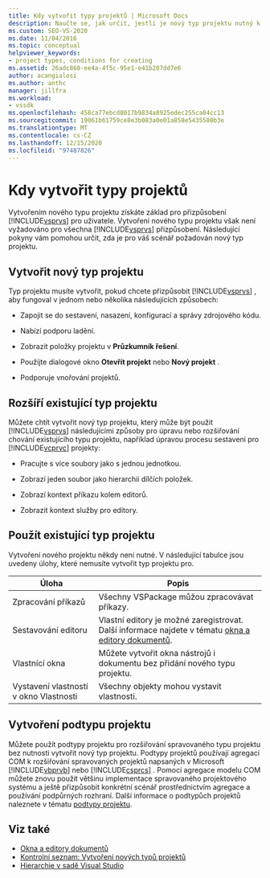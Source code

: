 ```yaml
---
title: Kdy vytvořit typy projektů | Microsoft Docs
description: Naučte se, jak určit, jestli je nový typ projektu nutný k přizpůsobení sady Visual Studio pro vaše uživatele.
ms.custom: SEO-VS-2020
ms.date: 11/04/2016
ms.topic: conceptual
helpviewer_keywords:
- project types, conditions for creating
ms.assetid: 26adc860-ee4a-4f5c-95e1-e41b207dd7e6
author: acangialosi
ms.author: anthc
manager: jillfra
ms.workload:
- vssdk
ms.openlocfilehash: 458ca77ebcd8017b9834a8925edec255ca04cc13
ms.sourcegitcommit: 19061b61759ce8e3b083a0e01a858e5435580b3e
ms.translationtype: MT
ms.contentlocale: cs-CZ
ms.lasthandoff: 12/15/2020
ms.locfileid: "97487826"
---
```

# <a name="when-to-create-project-types"></a>Kdy vytvořit typy projektů
Vytvořením nového typu projektu získáte základ pro přizpůsobení [!INCLUDE[vsprvs](../../code-quality/includes/vsprvs_md.md)] pro uživatele. Vytvoření nového typu projektu však není vyžadováno pro všechna [!INCLUDE[vsprvs](../../code-quality/includes/vsprvs_md.md)] přizpůsobení. Následující pokyny vám pomohou určit, zda je pro váš scénář požadován nový typ projektu.

## <a name="create-a-new-project-type"></a>Vytvořit nový typ projektu
 Typ projektu musíte vytvořit, pokud chcete přizpůsobit [!INCLUDE[vsprvs](../../code-quality/includes/vsprvs_md.md)] , aby fungoval v jednom nebo několika následujících způsobech:

- Zapojit se do sestavení, nasazení, konfigurací a správy zdrojového kódu.

- Nabízí podporu ladění.

- Zobrazit položky projektu v **Průzkumník řešení**.

- Použijte dialogové okno **Otevřít projekt** nebo **Nový projekt** .

- Podporuje vnořování projektů.

## <a name="extend-an-existing-project-type"></a>Rozšíří existující typ projektu
 Můžete chtít vytvořit nový typ projektu, který může být použit [!INCLUDE[vsprvs](../../code-quality/includes/vsprvs_md.md)] následujícími způsoby pro úpravu nebo rozšiřování chování existujícího typu projektu, například úpravou procesu sestavení pro [!INCLUDE[vcprvc](../../code-quality/includes/vcprvc_md.md)] projekty:

- Pracujte s více soubory jako s jednou jednotkou.

- Zobrazí jeden soubor jako hierarchii dílčích položek.

- Zobrazí kontext příkazu kolem editorů.

- Zobrazit kontext služby pro editory.

## <a name="use-an-existing-project-type"></a>Použít existující typ projektu
 Vytvoření nového projektu někdy není nutné. V následující tabulce jsou uvedeny úlohy, které nemusíte vytvořit typ projektu pro.

|Úloha|Popis|
|----------|-----------------|
|Zpracování příkazů|Všechny VSPackage můžou zpracovávat příkazy.|
|Sestavování editoru|Vlastní editory je možné zaregistrovat. Další informace najdete v tématu [okna a editory dokumentů](/previous-versions/bb165691(v=vs.100)).|
|Vlastnící okna|Můžete vytvořit okna nástrojů i dokumentu bez přidání nového typu projektu.|
|Vystavení vlastností v okno Vlastnosti|Všechny objekty mohou vystavit vlastnosti.|

## <a name="create-a-project-subtype"></a>Vytvoření podtypu projektu
 Můžete použít podtypy projektu pro rozšiřování spravovaného typu projektu bez nutnosti vytvořit nový typ projektu. Podtypy projektů používají agregaci COM k rozšiřování spravovaných projektů napsaných v Microsoft [!INCLUDE[vbprvb](../../code-quality/includes/vbprvb_md.md)] nebo [!INCLUDE[csprcs](../../data-tools/includes/csprcs_md.md)] . Pomocí agregace modelu COM můžete znovu použít většinu implementace spravovaného projektového systému a ještě přizpůsobit konkrétní scénář prostřednictvím agregace a používání podpůrných rozhraní. Další informace o podtypůch projektů naleznete v tématu [podtypy projektu](../../extensibility/internals/project-subtypes.md).

## <a name="see-also"></a>Viz také
- [Okna a editory dokumentů](/previous-versions/bb165691(v=vs.100))
- [Kontrolní seznam: Vytvoření nových typů projektů](../../extensibility/internals/checklist-creating-new-project-types.md)
- [Hierarchie v sadě Visual Studio](../../extensibility/internals/hierarchies-in-visual-studio.md)
